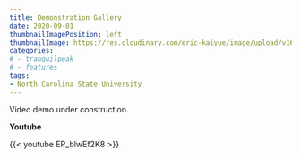 ```yaml
---
title: Demonstration Gallery
date: 2020-09-01
thumbnailImagePosition: left
thumbnailImage: https://res.cloudinary.com/eric-kaiyue/image/upload/v1600775885/website/video_mpmtor.png
categories:
# - tranquilpeak
# - features
tags:
- North Carolina State University
---
```


Video demo under construction.  
<!--more-->

**Youtube**

{{< youtube EP_blwEf2K8 >}}

<!-- **Vimeo**

{{< vimeo 17877190 >}} -->

